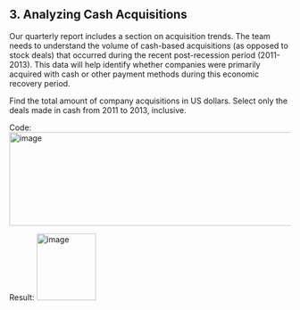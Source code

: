 ## 3. Analyzing Cash Acquisitions
Our quarterly report includes a section on acquisition trends. 
The team needs to understand the volume of cash-based acquisitions (as opposed to stock deals) that occurred during the recent post-recession period (2011-2013). 
This data will help identify whether companies were primarily acquired with cash or other payment methods during this economic recovery period.

Find the total amount of company acquisitions in US dollars. Select only the deals made in cash from 2011 to 2013, inclusive.

Code: <img width="563" height="168" alt="image" src="https://github.com/user-attachments/assets/74d37a3a-446e-4a15-b5fa-29372f7ae663" />

Result: <img width="106" height="120" alt="image" src="https://github.com/user-attachments/assets/222dc9cb-4d28-4ff5-ba63-07ad175f4440" />
